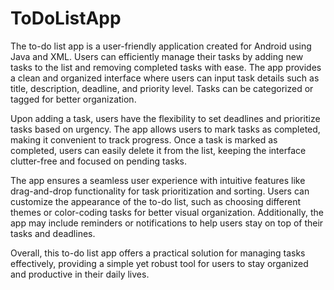 # ToDoListApp

The to-do list app is a user-friendly application created for Android using Java and XML. Users can efficiently manage their tasks by adding new tasks to the list and removing completed tasks with ease. The app provides a clean and organized interface where users can input task details such as title, description, deadline, and priority level. Tasks can be categorized or tagged for better organization.

Upon adding a task, users have the flexibility to set deadlines and prioritize tasks based on urgency. The app allows users to mark tasks as completed, making it convenient to track progress. Once a task is marked as completed, users can easily delete it from the list, keeping the interface clutter-free and focused on pending tasks.

The app ensures a seamless user experience with intuitive features like drag-and-drop functionality for task prioritization and sorting. Users can customize the appearance of the to-do list, such as choosing different themes or color-coding tasks for better visual organization. Additionally, the app may include reminders or notifications to help users stay on top of their tasks and deadlines.

Overall, this to-do list app offers a practical solution for managing tasks effectively, providing a simple yet robust tool for users to stay organized and productive in their daily lives.
